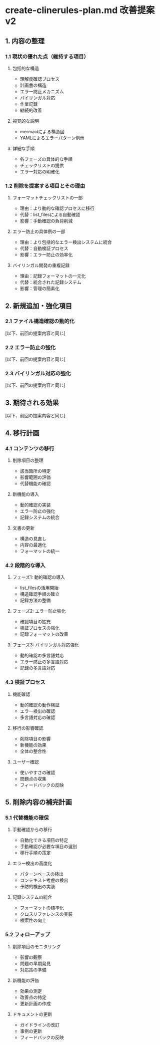 # create-clinerules-plan.md 改善提案 v2

## 1. 内容の整理

### 1.1 現状の優れた点（維持する項目）

1. 包括的な構造
   - 理解度確認プロセス
   - 計画書の構造
   - エラー防止メカニズム
   - バイリンガル対応
   - 作業記録
   - 継続的改善

2. 視覚的な説明
   - mermaidによる構造図
   - YAMLによるエラーパターン例示

3. 詳細な手順
   - 各フェーズの具体的な手順
   - チェックリストの提供
   - エラー対応の明確化

### 1.2 削除を提案する項目とその理由

1. フォーマットチェックリストの一部
   - 理由：より動的な確認プロセスに移行
   - 代替：list_filesによる自動確認
   - 影響：手動確認の負荷削減

2. エラー防止の具体例の一部
   - 理由：より包括的なエラー検出システムに統合
   - 代替：自動検証プロセス
   - 影響：エラー防止の効率化

3. バイリンガル開発の重複記録
   - 理由：記録フォーマットの一元化
   - 代替：統合された記録システム
   - 影響：管理の簡素化

## 2. 新規追加・強化項目

### 2.1 ファイル構造確認の動的化

[以下、前回の提案内容と同じ]

### 2.2 エラー防止の強化

[以下、前回の提案内容と同じ]

### 2.3 バイリンガル対応の強化

[以下、前回の提案内容と同じ]

## 3. 期待される効果

[以下、前回の提案内容と同じ]

## 4. 移行計画

### 4.1 コンテンツの移行

1. 削除項目の整理
   - 該当箇所の特定
   - 影響範囲の評価
   - 代替機能の確認

2. 新機能の導入
   - 動的確認の実装
   - エラー防止の強化
   - 記録システムの統合

3. 文書の更新
   - 構造の見直し
   - 内容の最適化
   - フォーマットの統一

### 4.2 段階的な導入

1. フェーズ1: 動的確認の導入
   - list_filesの活用開始
   - 構造確認手順の確立
   - 記録方法の整備

2. フェーズ2: エラー防止強化
   - 確認項目の拡充
   - 検証プロセスの強化
   - 記録フォーマットの改善

3. フェーズ3: バイリンガル対応強化
   - 動的確認の多言語対応
   - エラー防止の多言語対応
   - 記録の多言語対応

### 4.3 検証プロセス

1. 機能確認
   - 動的確認の動作検証
   - エラー検出の確認
   - 多言語対応の確認

2. 移行の影響確認
   - 削除項目の影響
   - 新機能の効果
   - 全体の整合性

3. ユーザー確認
   - 使いやすさの確認
   - 問題点の収集
   - フィードバックの反映

## 5. 削除内容の補完計画

### 5.1 代替機能の確保

1. 手動確認からの移行
   - 自動化できる項目の特定
   - 手動確認が必要な項目の選別
   - 移行手順の策定

2. エラー検出の高度化
   - パターンベースの検出
   - コンテキスト考慮の検出
   - 予防的検出の実装

3. 記録システムの統合
   - フォーマットの標準化
   - クロスリファレンスの実装
   - 検索性の向上

### 5.2 フォローアップ

1. 削除項目のモニタリング
   - 影響の観察
   - 問題の早期発見
   - 対応策の準備

2. 新機能の評価
   - 効果の測定
   - 改善点の特定
   - 更新計画の作成

3. ドキュメントの更新
   - ガイドラインの改訂
   - 事例の更新
   - フィードバックの反映